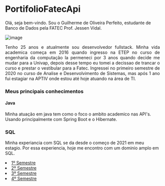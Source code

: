 # PortifolioFatecApi

Olá, seja bem-vindo. Sou o Guilherme de Oliveira Perfeito, estudante de Banco de Dados pela FATEC Prof. Jessen Vidal.

![image](https://user-images.githubusercontent.com/37739397/203433212-ef74aed1-d9f4-42ef-aee9-ae2f75001d1d.png)

<p align="justify">Tenho 25 anos e atualmente sou desenvolvedor fullstack. Minha vida academica começa em 2016 quando ingresso na ETEP no curso de engenharia da computação la permeneci por 3 anos quando decide me mudar para a Univap, depois desse tempo eu tomei a decissao de trancar o curso e prestar o vestibular para a Fatec.
Ingressei no primeiro semestre de 2020 no curso de Analise e Desenvolvimento de Sistemas, mas após 1 ano fui estagiar na APTIV onde estou até hoje atuando na área de TI.</p>


### Meus principais conhecimentos

#### Java

Minha atuação em java tem como o foco o ambito academico nas API's.
Usando principalmente com Spring Boot e o Hibernate.

### SQL

Minha experiancia com SQL se da desde o começo de 2021 em meu estagio.
Por essa experiencia, hoje me encontro com um dominio amplo em SQL.


<li><a href="https://github.com/guitambau/PortifolioFatecApi/blob/main/Projetos/1°%20Semetre.md">1º Semestre</a></li>

<li><a href="https://github.com/guitambau/PortifolioFatecApi/blob/main/Projetos/2°%20Semetre.md">2º Semestre</a></li>

<li><a href="https://github.com/guitambau/PortifolioFatecApi/blob/main/Projetos/3°%20Semetre.md">3º Semestre</a></li>

<li><a href="https://github.com/guitambau/PortifolioFatecApi/blob/main/Projetos/4°%20Semestre.md">4º Semestre</a></li>






